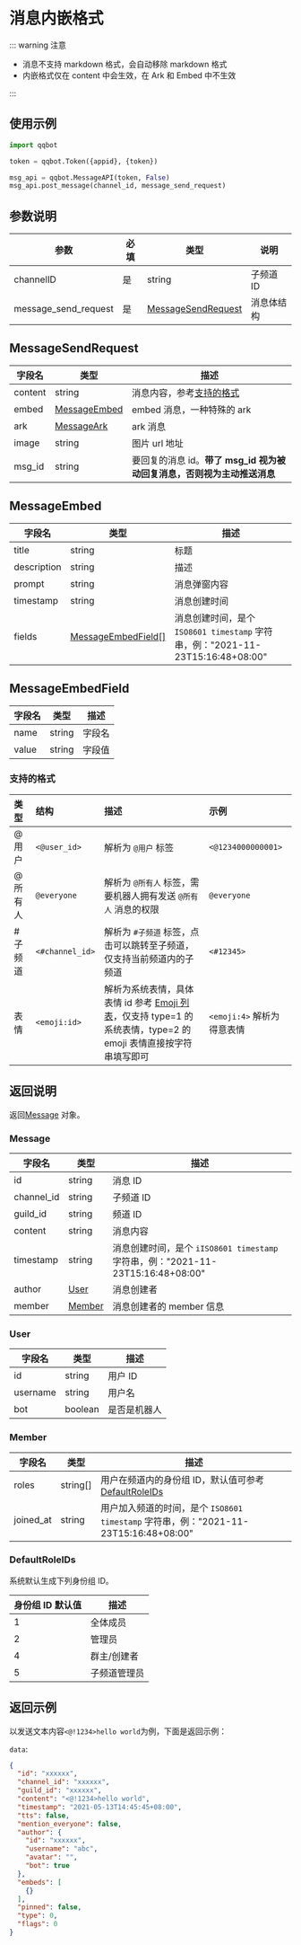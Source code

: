 # 消息内嵌格式

::: warning 注意

- 消息不支持 markdown 格式，会自动移除 markdown 格式
- 内嵌格式仅在 content 中会生效，在 Ark 和 Embed 中不生效

:::

## 使用示例

```python
import qqbot

token = qqbot.Token({appid}, {token})

msg_api = qqbot.MessageAPI(token, False)         
msg_api.post_message(channel_id, message_send_request)
```

## 参数说明

| 参数      | 必填 | 类型                                | 说明       |
| --------- | ---- | ----------------------------------- | ---------- |
| channelID | 是   | string                              | 子频道 ID  |
| message_send_request  | 是   | [MessageSendRequest](#MessageSendRequest) | 消息体结构 |

## MessageSendRequest

| 字段名  | 类型                          | 描述                                                                    |
| ------- | ----------------------------- | ----------------------------------------------------------------------- |
| content | string                        | 消息内容，参考[支持的格式](#支持的格式)                                 |
| embed   | [MessageEmbed](#messageembed) | embed 消息，一种特殊的 ark                                              |
| ark     | [MessageArk](#messageark)     | ark 消息                                                                |
| image   | string                        | 图片 url 地址                                                           |
| msg_id  | string                        | 要回复的消息 id。**带了 msg_id 视为被动回复消息，否则视为主动推送消息** |

## MessageEmbed

| 字段名      | 类型                                      | 描述                                                                           |
| ----------- | ----------------------------------------- | ------------------------------------------------------------------------------ |
| title       | string                                    | 标题                                                                           |
| description | string                                    | 描述                                                                           |
| prompt      | string                                    | 消息弹窗内容                                                                   |
| timestamp   | string                                    | 消息创建时间                                                                   |
| fields      | [MessageEmbedField[]](#messageembedfield) | 消息创建时间，是个 `ISO8601 timestamp` 字符串，例："2021-11-23T15:16:48+08:00" |

## MessageEmbedField

| 字段名 | 类型   | 描述   |
| ------ | ------ | ------ |
| name   | string | 字段名 |
| value  | string | 字段值 |

### 支持的格式

| 类型    | 结构          | 描述                                                                | 示例             |
| :------ | :------------ | :------------------------------------------------------------------ | :--------------- |
| @用户   | `<@user_id>`    | 解析为 `@用户` 标签                                                   | `<@1234000000001>`
| @所有人 | `@everyone`     | 解析为 `@所有人` 标签，需要机器人拥有发送 `@所有人` 消息的权限    | `@everyone` |
| #子频道 | `<#channel_id>` | 解析为 `#子频道` 标签，点击可以跳转至子频道，仅支持当前频道内的子频道 | `<#12345>`         |
| 表情    | `<emoji:id>`    | 解析为系统表情，具体表情 id 参考 [Emoji 列表](../../model/emoji.md#Emoji-列表)，仅支持 type=1 的系统表情，type=2 的 emoji 表情直接按字符串填写即可 | `<emoji:4>` 解析为得意表情 |

## 返回说明

返回[Message](#message) 对象。

### Message

| 字段名     | 类型              | 描述                                                                            |
| ---------- | ----------------- | ------------------------------------------------------------------------------- |
| id         | string            | 消息 ID                                                                         |
| channel_id | string            | 子频道 ID                                                                       |
| guild_id   | string            | 频道 ID                                                                         |
| content    | string            | 消息内容                                                                        |
| timestamp  | string            | 消息创建时间，是个 `iISO8601 timestamp` 字符串，例："2021-11-23T15:16:48+08:00" |
| author     | [User](#user)     | 消息创建者                                                                      |
| member     | [Member](#member) | 消息创建者的 member 信息                                                        |

### User

| 字段名   | 类型    | 描述         |
| -------- | ------- | ------------ |
| id       | string  | 用户 ID      |
| username | string  | 用户名       |
| bot      | boolean | 是否是机器人 |

### Member

| 字段名    | 类型     | 描述                                                                                 |
| --------- | -------- | ------------------------------------------------------------------------------------ |
| roles     | string[] | 用户在频道内的身份组 ID，默认值可参考[DefaultRoleIDs](#defaultroleids)               |
| joined_at | string   | 用户加入频道的时间，是个 `ISO8601 timestamp` 字符串，例："2021-11-23T15:16:48+08:00" |

### DefaultRoleIDs

系统默认生成下列身份组 ID。

| 身份组 ID 默认值 | 描述         |
| ---------------- | ------------ |
| 1                | 全体成员     |
| 2                | 管理员       |
| 4                | 群主/创建者  |
| 5                | 子频道管理员 |

## 返回示例

以发送文本内容`<@!1234>hello world`为例，下面是返回示例：

`data`:

```json
{
  "id": "xxxxxx",
  "channel_id": "xxxxxx",
  "guild_id": "xxxxxx",
  "content": "<@!1234>hello world",
  "timestamp": "2021-05-13T14:45:45+08:00",
  "tts": false,
  "mention_everyone": false,
  "author": {
    "id": "xxxxxx",
    "username": "abc",
    "avatar": "",
    "bot": true
  },
  "embeds": [
    {}
  ],
  "pinned": false,
  "type": 0,
  "flags": 0
}
```
